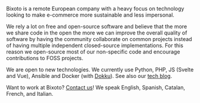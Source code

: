Bixoto is a remote European company with a heavy focus on technology looking to make e-commerce more sustainable and
less impersonal.

We rely a lot on free and open-source software and believe that the more we share code in the open the more we can
improve the overall quality of software by having the community collaborate on common projects instead of having
multiple independent closed-source implementations. For this reason we open-source most of our non-specific code and
encourage contributions to FOSS projects.

We are open to new technologies. We currently use Python, PHP, JS (Svelte and Vue), Ansible and Docker (with [Dokku][]).
See also our [tech blog][].

Want to work at Bixoto? [Contact us][jobs]! We speak English, Spanish, Catalan, French, and Italian.

[Dokku]: https://dokku.com/
[jobs]: https://bixoto.com/es/trabaja-con-nosotros/
[tech blog]: https://tech.bixoto.com
